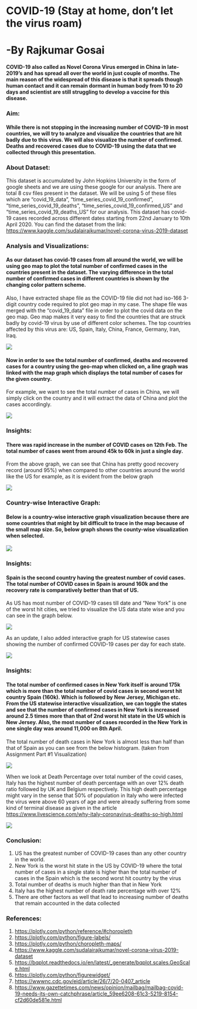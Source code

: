 # COVID-19 (Stay at home, don’t let the virus roam)

# -By Rajkumar Gosai


#### COVID-19 also called as Novel Corona Virus emerged in China in late-2019’s and has spread all over the world in just couple of months. The main reason of the widespread of this disease is that it spreads though human contact and it can remain dormant in human body from 10 to 20 days and scientist are still struggling to develop a vaccine for this disease.

### Aim: 

#### While there is not stopping in the increasing number of COVID-19 in most countries, we will try to analyze and visualize the countries that are hit badly due to this virus. We will also visualize the number of confirmed. Deaths and recovered cases due to COVID-19 using the data that we collected through this presentation.

### About Dataset: 

This dataset is accumulated by John Hopkins University in the form of google sheets and we are using these google for our analysis.  There are total 8 csv files present in the dataset. We will be using 5 of these files which are “covid_19_data”, “time_series_covid_19_confirmed”, “time_series_covid_19_deaths”, “time_series_covid_19_confirmed_US” and “time_series_covid_19_deaths_US” for our analysis. 
This dataset has covid-19 cases recorded across different dates starting from 22nd January to 10th April 2020.
You can find the dataset from the link: https://www.kaggle.com/sudalairajkumar/novel-corona-virus-2019-dataset


### Analysis and Visualizations:

#### As our dataset has covid-19 cases from all around the world, we will be using geo map to plot the total number of confirmed cases in the countries present in the dataset. The varying difference in the total number of confirmed cases in different countries is shown by the changing color pattern scheme. 
Also, I have extracted shape file as the COVID-19 file did not had iso-166 3-digit country code required to plot geo map in my case. The shape file was merged with the “covid_19_data” file in order to plot the covid data on the geo map. 
Geo map makes it very easy to find the countries that are struck badly by covid-19 virus by use of different color schemes. The top countries affected by this virus are: US, Spain, Italy, China, France, Germany, Iran, Iraq.

![](Screenshots/GeoMap.png)

#### Now in order to see the total number of confirmed, deaths and recovered cases for a country using the geo-map when clicked on, a line graph was linked with the map graph which displays the total number of cases for the given country. 
For example, we want to see the total number of cases in China, we will simply click on the country and it will extract the data of China and plot the cases accordingly. 

![](Screenshots/Line%20graph%20of%20China.png)

### Insights:

#### There was rapid increase in the number of COVID cases on 12th Feb. The total number of cases went from around 45k to 60k in just a single day.
From the above graph, we can see that China has pretty good recovery record (around 95%) when compared to other countries around the world like the US for example, as it is evident from the below graph

![](Screenshots/Line%20graph%20of%20USA.png)

### **Country-wise Interactive Graph:**

#### Below is a country-wise interactive graph visualization because there are some countries that might by bit difficult to trace in the map because of the small map size. So, below graph shows the county-wise visualization when selected.

![](Screenshots/Interactive%20country-wise%20joint%20scatter%20plot.png)

### Insights: 

#### Spain is the second country having the greatest number of covid cases. The total number of COVID cases in Spain is around 160k and the recovery rate is comparatively better than that of US. 
As US has most number of COVID-19 cases till date and “New York” is one of the worst hit cities, we tried to visualize the US data state wise and you can see in the graph below. 


![](Screenshots/Line%20graph%20of%20top%205%20states%20with%20most%20number%20of%20Covid%20cases%20in%20US.png)

As an update, I also added interactive graph for US statewise cases showing the number of confirmed COVID-19 cases per day for each state.

![](Screenshots/US_statewise_graph.PNG)

### Insights: 

#### The total number of confirmed cases in New York itself is around 175k which is more than the total number of covid cases in second worst hit country Spain (160k). Which is followed by New Jersey, Michigan etc. From the US statewise interactive visualization, we can toggle the states and see that the number of confirmed cases in New York is increased around 2.5 times more than that of 2nd worst hit state in the US which is New Jersey. Also, the most number of cases recorded in the New York in one single day was around 11,000 on 8th April. 
The total number of death cases in New York is almost less than half than that of Spain as you can see from the below histogram. (taken from Assignment Part #1 Visualization)

![](Screenshots/Histogram%20of%20coutnry-wise%20total%20deaths.png)


When we look at Death Percentage over total number of the covid cases, Italy has the highest number of death percentage with an over 12% death ratio followed by UK and Belgium respectively. 
This high death percentage might vary in the sense that 50% of population in Italy who were infected the virus were above 60 years of age and were already suffering from some kind of terminal disease as given in the article https://www.livescience.com/why-italy-coronavirus-deaths-so-high.html


![](Screenshots/Histogram%20of%20Total%20Death%20%25.png)

### Conclusion:


1.	US has the greatest number of COVID-19 cases than any other country in the world.
2.	New York is the worst hit state in the US by COVID-19 where the total number of cases in a single state is higher than the total number of cases in the Spain which is the second worst hit country by the virus
3.	Total number of deaths is much higher than that in New York
4.	Italy has the highest number of death rate percentage with over 12%
5.	There are other factors as well that lead to increasing number of deaths that remain accounted in the data collected

### References:

1.	https://plotly.com/python/reference/#choropleth
2.	https://plotly.com/python/figure-labels/
3.	https://plotly.com/python/choropleth-maps/
4.	https://www.kaggle.com/sudalairajkumar/novel-corona-virus-2019-dataset
5.	https://bqplot.readthedocs.io/en/latest/_generate/bqplot.scales.GeoScale.html
6.	https://plotly.com/python/figurewidget/
7.	https://wwwnc.cdc.gov/eid/article/26/7/20-0407_article
8.	https://www.gazettetimes.com/news/opinion/mailbag/mailbag-covid-19-needs-its-own-catchphrase/article_59ee6208-61c3-5219-8154-cf2d60de581e.html
